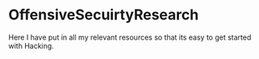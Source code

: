 # OffensiveSecuirtyResearch
Here I have put in all my relevant resources so that its easy to get started with Hacking. 

